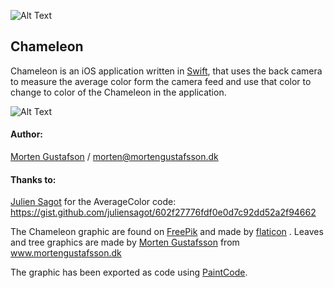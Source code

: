 ![Alt Text](![chameleon_green](https://user-images.githubusercontent.com/18748095/52474395-abde3280-2b98-11e9-95b5-8b75b63e7531.png))

## Chameleon
Chameleon is an iOS application written in [Swift](https://developer.apple.com/swift/), that uses the back camera to measure the average color form the camera feed and use that color to change to color of the Chameleon in the application.

![Alt Text](![chameleon_500](https://user-images.githubusercontent.com/18748095/52474685-79810500-2b99-11e9-9441-17998d0a5788.gif))

#### Author:
[Morten Gustafson](https://github.com/mortengustafsson) / morten@mortengustafsson.dk

#### Thanks to:
[Julien Sagot](https://gist.github.com/juliensagot) for the AverageColor code:  https://gist.github.com/juliensagot/602f27776fdf0e0d7c92dd52a2f94662

The Chameleon graphic are found on [FreePik](https://www.flaticon.com/free-icon/chameleon_36320) and made by [flaticon](www.flaticon.com) . Leaves and tree graphics are made by [Morten Gustafsson](https://github.com/mortengustafsson) from www.mortengustafsson.dk

The graphic has been exported as code using [PaintCode](https://www.paintcodeapp.com).
